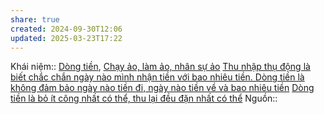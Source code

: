 ```yaml
---
share: true
created: 2024-09-30T12:06
updated: 2025-03-23T17:22
---
```

Khái niệm:: [Dòng tiền](../../../%CE%9E%20Kh%C3%A1i%20ni%E1%BB%87m/D%C3%B2ng%20ti%E1%BB%81n.md), [Chạy ảo, làm ảo, nhân sự ảo](../../../%CE%9E%20Kh%C3%A1i%20ni%E1%BB%87m/Ch%E1%BA%A1y%20%E1%BA%A3o,%20l%C3%A0m%20%E1%BA%A3o,%20nh%C3%A2n%20s%E1%BB%B1%20%E1%BA%A3o.md)
[Thu nhập thụ động là biết chắc chắn ngày nào mình nhận tiền với bao nhiêu tiền. Dòng tiền là không đảm bảo ngày nào tiền đi, ngày nào tiền về và bao nhiêu tiền](./Thu%20nh%E1%BA%ADp%20th%E1%BB%A5%20%C4%91%E1%BB%99ng%20l%C3%A0%20bi%E1%BA%BFt%20ch%E1%BA%AFc%20ch%E1%BA%AFn%20ng%C3%A0y%20n%C3%A0o%20m%C3%ACnh%20nh%E1%BA%ADn%20ti%E1%BB%81n%20v%E1%BB%9Bi%20bao%20nhi%C3%AAu%20ti%E1%BB%81n.%20D%C3%B2ng%20ti%E1%BB%81n%20l%C3%A0%20kh%C3%B4ng%20%C4%91%E1%BA%A3m%20b%E1%BA%A3o%20ng%C3%A0y%20n%C3%A0o%20ti%E1%BB%81n%20%C4%91i,%20ng%C3%A0y%20n%C3%A0o%20ti%E1%BB%81n%20v%E1%BB%81%20v%C3%A0%20bao%20nhi%C3%AAu%20ti%E1%BB%81n.md)
[Dòng tiền là bỏ ít công nhất có thể, thu lại đều đặn nhất có thể](./D%C3%B2ng%20ti%E1%BB%81n%20l%C3%A0%20b%E1%BB%8F%20%C3%ADt%20c%C3%B4ng%20nh%E1%BA%A5t%20c%C3%B3%20th%E1%BB%83,%20thu%20l%E1%BA%A1i%20%C4%91%E1%BB%81u%20%C4%91%E1%BA%B7n%20nh%E1%BA%A5t%20c%C3%B3%20th%E1%BB%83.md)
Nguồn:: 
